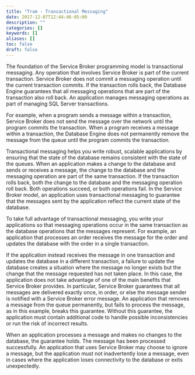 ```yaml
---
title: "Tram - Transactional Messaging"
date: 2017-12-07T12:44:46-05:00
description: ""
categories: []
keywords: []
aliases: []
toc: false
draft: false
---
```


The foundation of the Service Broker programming model is transactional messaging. Any operation that 
involves Service Broker is part of the current transaction. Service Broker does not commit a messaging 
operation until the current transaction commits. If the transaction rolls back, the Database Engine 
guarantees that all messaging operations that are part of the transaction also roll back. An application 
manages messaging operations as part of managing SQL Server transactions.

For example, when a program sends a message within a transaction, Service Broker does not send the message 
over the network until the program commits the transaction. When a program receives a message within a 
transaction, the Database Engine does not permanently remove the message from the queue until the program 
commits the transaction.

Transactional messaging helps you write robust, scalable applications by ensuring that the state of the 
database remains consistent with the state of the queues. When an application makes a change to the 
database and sends or receives a message, the change to the database and the messaging operation are 
part of the same transaction. If the transaction rolls back, both the change to the database and the 
messaging operation roll back. Both operations succeed, or both operations fail. In the Service Broker 
model, an application uses transactional messaging to guarantee that the messages sent by the application 
reflect the current state of the database.

To take full advantage of transactional messaging, you write your applications so that messaging operations 
occur in the same transaction as the database operations that the messages represent. For example, an 
application that processes an order receives the message for the order and updates the database with the 
order in a single transaction.

If the application instead receives the message in one transaction and updates the database in a different 
transaction, a failure to update the database creates a situation where the message no longer exists but the 
change that the message requested has not taken place. In this case, the application does not take advantage 
of one of the main benefits that Service Broker provides. In particular, Service Broker guarantees that all 
messages are delivered exactly once, in order, or else the message sender is notified with a Service Broker 
error message. An application that removes a message from the queue permanently, but fails to process the 
message, as in this example, breaks this guarantee. Without this guarantee, the application must contain 
additional code to handle possible inconsistencies or run the risk of incorrect results.

When an application processes a message and makes no changes to the database, the guarantee holds. The message 
has been processed successfully. An application that uses Service Broker may choose to ignore a message, but 
the application must not inadvertently lose a message, even in cases where the application loses connectivity 
to the database or exits unexpectedly.

